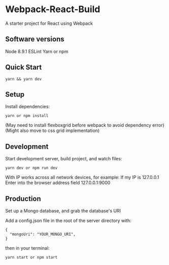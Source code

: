 # Webpack-React-Build

A starter project for React using Webpack

## Software versions
Node 8.9.1
ESLint
Yarn or npm

## Quick Start
```
yarn && yarn dev
```

## Setup
Install dependencies:
```
yarn or npm install
```
(May need to install flexboxgrid before webpack to avoid dependency error)
(Might also move to css grid implementation)

## Development
Start development server, build project, and watch files:
```
yarn dev or npm run dev
```
With IP works across all network devices, for example:
If my IP is 127.0.0.1
Enter into the browser address field 127.0.0.1:9000


## Production

Set up a Mongo database, and grab the database's URI

Add a config.json file in the root of the server directory with:
```
{
  "mongoUri": "YOUR_MONGO_URI",
}
```
then in your terminal:

```
yarn start or npm start
```
